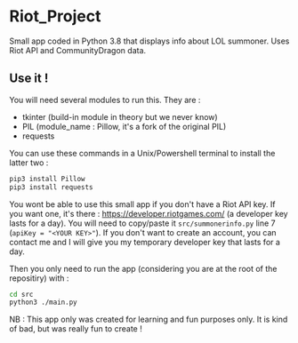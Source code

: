 # Riot_Project

Small app coded in Python 3.8 that displays info about LOL summoner. Uses Riot API and CommunityDragon data.

## Use it !

You will need several modules to run this. They are :

- tkinter (build-in module in theory but we never know)
- PIL (module_name : Pillow, it's a fork of the original PIL)
- requests

You can use these commands in a Unix/Powershell terminal to install the latter two : 

```bash
pip3 install Pillow
pip3 install requests
```

You wont be able to use this small app if you don't have a Riot API key. If you want one, it's there : https://developer.riotgames.com/ (a developer key lasts for a day). You will need to copy/paste it `src/summonerinfo.py` line 7 (`apiKey = "<YOUR KEY>"`).
If you don't want to create an account, you can contact me and I will give you my temporary developer key that lasts for a day. 

Then you only need to run the app (considering you are at the root of the repositiry) with : 

```bash
cd src
python3 ./main.py
```

NB : This app only was created for learning and fun purposes only. It is kind of bad, but was really fun to create ! 
